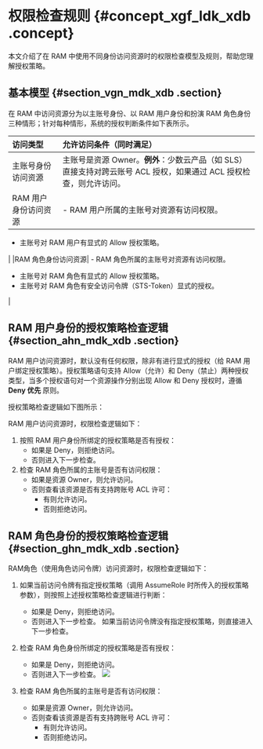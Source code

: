 # 权限检查规则 {#concept_xgf_ldk_xdb .concept}

本文介绍了在 RAM 中使用不同身份访问资源时的权限检查模型及规则，帮助您理解授权策略。

## 基本模型 {#section_vgn_mdk_xdb .section}

在 RAM 中访问资源分为以主账号身份、以 RAM 用户身份和扮演 RAM 角色身份三种情形；针对每种情形，系统的授权判断条件如下表所示。

|访问类型|允许访问条件（同时满足）|
|:---|:-----------|
|主账号身份访问资源|主账号是资源 Owner。**例外**：少数云产品（如 SLS）直接支持对跨云账号 ACL 授权，如果通过 ACL 授权检查，则允许访问。|
|RAM 用户身份访问资源| -   RAM 用户所属的主账号对资源有访问权限。
-   主账号对 RAM 用户有显式的 Allow 授权策略。

 |
|RAM 角色身份访问资源| -   RAM 角色所属的主账号对资源有访问权限。
-   主账号对 RAM 角色有显式的 Allow 授权策略。
-   主账号对 RAM 角色有安全访问令牌（STS-Token）显式的授权。

 |

## RAM 用户身份的授权策略检查逻辑 {#section_ahn_mdk_xdb .section}

RAM 用户访问资源时，默认没有任何权限，除非有进行显式的授权（给 RAM 用户绑定授权策略）。授权策略语句支持 Allow（允许）和 Deny（禁止）两种授权类型，当多个授权语句对一个资源操作分别出现 Allow 和 Deny 授权时，遵循 **Deny 优先** 原则。

授权策略检查逻辑如下图所示：

 

RAM 用户访问资源时，权限检查逻辑如下：

1.  按照 RAM 用户身份所绑定的授权策略是否有授权：
    -   如果是 Deny，则拒绝访问。
    -   否则进入下一步检查。
2.  检查 RAM 角色所属的主账号是否有访问权限：
    -   如果是资源 Owner，则允许访问。
    -   否则查看该资源是否有支持跨账号 ACL 许可：
        -   有则允许访问。
        -   否则拒绝访问。

## RAM 角色身份的授权策略检查逻辑 {#section_ghn_mdk_xdb .section}

RAM角色（使用角色访问令牌）访问资源时，权限检查逻辑如下：

1.  如果当前访问令牌有指定授权策略（调用 AssumeRole 时所传入的授权策略参数），则按照上述授权策略检查逻辑进行判断：

    -   如果是 Deny，则拒绝访问。
    -   否则进入下一步检查。
    如果当前访问令牌没有指定授权策略，则直接进入下一步检查。

2.  检查 RAM 角色身份所绑定的授权策略是否有授权：

    -   如果是 Deny，则拒绝访问。
    -   否则进入下一步检查。
    ![](http://static-aliyun-doc.oss-cn-hangzhou.aliyuncs.com/assets/img/12359/3628_zh-CN.png)

3.  检查 RAM 角色所属的主账号是否有访问权限：
    -   如果是资源 Owner，则允许访问。
    -   否则查看该资源是否有支持跨账号 ACL 许可：
        -   有则允许访问。
        -   否则拒绝访问。

